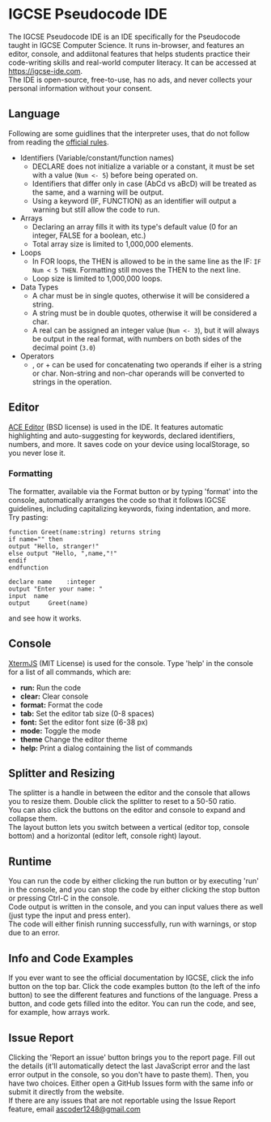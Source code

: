 # IGCSE Pseudocode IDE

The IGCSE Pseudocode IDE is an IDE specifically for the Pseudocode taught in IGCSE Computer Science. It runs in-browser, and features an editor, console, and addiitonal features that helps students practice their code-writing skills and real-world computer literacy. It can be accessed at https://igcse-ide.com.  
The IDE is open-source, free-to-use, has no ads, and never collects your personal information without your consent.

## Language
Following are some guidlines that the interpreter uses, that do not follow from reading the [official rules](https://igcse-ide.com/rules.pdf).
* Identifiers (Variable/constant/function names)
    * DECLARE does not initialize a variable or a constant, it must be set with a value (`Num <- 5`) before being operated on.
    * Identifiers that differ only in case (AbCd vs aBcD) will be treated as the same, and a warning will be output.
    * Using a keyword (IF, FUNCTION) as an identifier will output a warning but still allow the code to run.
* Arrays
    * Declaring an array fills it with its type's default value (0 for an integer, FALSE for a boolean, etc.)
    * Total array size is limited to 1,000,000 elements.
* Loops
    * In FOR loops, the THEN is allowed to be in the same line as the IF: `IF Num < 5 THEN`. Formatting still moves the THEN to the next line.
    * Loop size is limited to 1,000,000 loops.
* Data Types
    * A char must be in single quotes, otherwise it will be considered a string.
    * A string must be in double quotes, otherwise it will be considered a char.
    * A real can be assigned an integer value (`Num <- 3`), but it will always be output in the real format, with numbers on both sides of the decimal point (`3.0`)
* Operators
    * , or + can be used for concatenating two operands if eiher is a string or char. Non-string and non-char operands will be converted to strings in the operation.

## Editor
[ACE Editor](https://ace.c9.io/) (BSD license) is used in the IDE. It features automatic highlighting and auto-suggesting for keywords, declared identifiers, numbers, and more. It saves code on your device using localStorage, so you never lose it.

### Formatting
The formatter, available via the Format button or by typing 'format' into the console, automatically arranges the code so that it follows IGCSE guidelines, including capitalizing keywords, fixing indentation, and more.
Try pasting:
```
function Greet(name:string) returns string
if name="" then
output "Hello, stranger!"
else output "Hello, ",name,"!"
endif
endfunction

declare name    :integer
output "Enter your name: "
input  name
output     Greet(name)
```
and see how it works.

## Console
[XtermJS](https://xtermjs.org/) (MIT License) is used for the console. Type 'help' in the console for a list of all commands, which are:
* __run:__ Run the code
* __clear:__ Clear console
* __format:__ Format the code
* __tab:__ Set the editor tab size (0-8 spaces)
* __font:__ Set the editor font size (6-38 px)
* __mode:__ Toggle the mode
* __theme__ Change the editor theme
* __help:__ Print a dialog containing the list of commands


## Splitter and Resizing
The splitter is a handle in between the editor and the console that allows you to resize  them. Double click the splitter to reset to a 50-50 ratio.  
You can also click the buttons on the editor and console to expand and collapse them.  
The layout button lets you switch between a vertical (editor top, console bottom) and a horizontal (editor left, console right) layout.

## Runtime
You can run the code by either clicking the run button or by executing 'run' in the console, and you can stop the code by either clicking the stop button or pressing Ctrl-C in the console.  
Code output is written in the console, and you can input values there as well (just type the input and press enter).  
The code will either finish running successfully, run with warnings, or stop due to an error. 

## Info and Code Examples
If you ever want to see the official documentation by IGCSE, click the info button on the top bar. Click the code examples button (to the left of the info button) to see the different features and functions of the language. Press a button, and code gets filled into the editor. You can run the code, and see, for example, how arrays work.

## Issue Report
Clicking the 'Report an issue' button brings you to the report page. Fill out the details (it'll automatically detect the last JavaScript error and the last error output in the console, so you don't have to paste them). Then, you have two choices. Either open a GitHub Issues form with the same info or submit it directly from the website.  
If there are any issues that are not reportable using the Issue Report feature, email ascoder1248@gmail.com